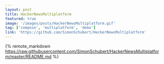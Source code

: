 ```yaml
---
layout: post
title: HackerNewsMultiplatform
featured: true
image: '/images/posts/HackerNewsMultiplatform.gif'
tag: ['compose', 'multiplatform', 'demo']
link: 'https://github.com/SimonSchubert/HackerNewsMultiplatform'
---
```


{% remote_markdown https://raw.githubusercontent.com/SimonSchubert/HackerNewsMultiplatform/master/README.md %}
